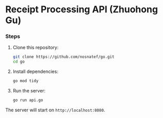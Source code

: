 # Receipt Processing API (Zhuohong Gu)

### Steps

1. Clone this repository:
   ```sh
   git clone https://github.com/nosnatef/go.git
   cd go
   ```
2. Install dependencies:
   ```sh
   go mod tidy
   ```
3. Run the server:
   ```sh
   go run api.go
   ```

The server will start on `http://localhost:8080`.
